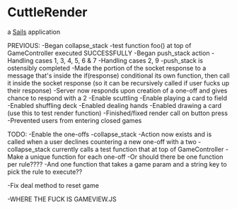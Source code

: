 # CuttleRender

a [Sails](http://sailsjs.org) application

PREVIOUS:
-Began collapse_stack
	-test function foo() at top of GameController executed SUCCESSFULLY
-Began push_stack action
	-Handling cases 1, 3, 4, 5, 6 & 7
	-Handling cases 2, 9
-push_stack is ostensibly completed
-Made the portion of the socket response to a message that's inside the if(response) conditional its own function, then call it inside the socket response (so it can be recursively called if user fucks up their response)
-Server now responds upon creation of a one-off and gives chance to respond with a 2
-Enable scuttling
-Enable playing a card to field
-Enabled shuffling deck
-Enabled dealing hands
-Enabled drawing a card (use this to test render function)
-Finished/fixed render call on button press
-Prevented users from entering closed games

TODO:
-Enable the one-offs
	-collapse_stack
		-Action now exists and is called when a user declines countering a new one-off with a two
		-collapse_stack currently calls a test function that at top of GameController
		-Make a unique function for each one-off
			-Or should there be one function per rule????
			-And one function that takes a game param and a string key to pick the rule to execute??


-Fix deal method to reset game

-WHERE THE FUCK IS GAMEVIEW.JS